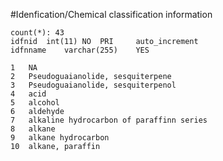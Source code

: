 #Idenfication/Chemical classification information 
```
count(*): 43
idfnid	int(11)	NO	PRI		auto_increment
idfnname	varchar(255)	YES			
```
```
1	NA
2	Pseudoguaianolide, sesquiterpene
3	Pseudoguaianolide, sesquiterpenol
4	acid
5	alcohol
6	aldehyde
7	alkaline hydrocarbon of paraffinn series
8	alkane
9	alkane hydrocarbon
10	alkane, paraffin
```
